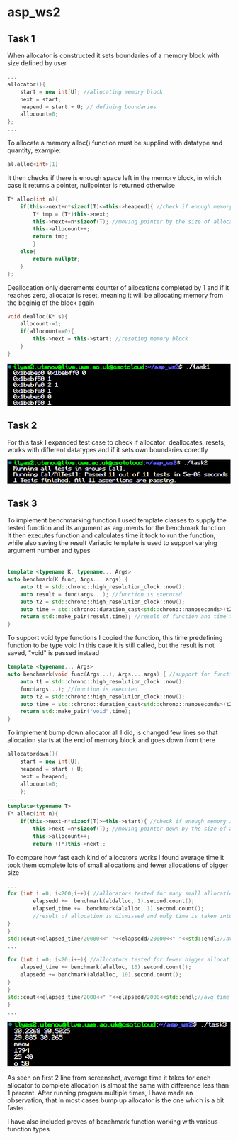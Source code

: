 # asp_ws2

## Task 1

When allocator is constructed it sets boundaries of a memory block with size defined by user

``` cpp
...
allocator(){
    start = new int[U]; //allocating memory block
    next = start;
    heapend = start + U; // defining boundaries
    allocount=0;
};
...
```

To allocate a memory alloc() function must be supplied with datatype and quantity, example:
```cpp
al.alloc<int>(1)
```

It then checks if there is enough space left in the memory block,
in which case it returns a pointer, nullpointer is returned otherwise

```cpp
T* alloc(int n){
    if(this->next+n*sizeof(T)<=this->heapend){ //check if enough memory is available
        T* tmp = (T*)this->next;
        this->next+=n*sizeof(T); //moving pointer by the size of allocated block
        this->allocount++;
        return tmp;
        }
    else{
        return nullptr;
    }
};
```

Deallocation only decrements counter of allocations completed by 1 and if it reaches zero,
allocator is reset, meaning it will be allocating memory from the beginig of the block again

```cpp
void dealloc(K* s){
    allocount-=1;
    if(allocount==0){
        this->next = this->start; //reseting memory block
    }
}
```

![T1](resource/screen1.png)

## Task 2

For this task I expanded test case to check if allocator:
deallocates, resets, works with different datatypes and
if it sets own boundaries corectly

![T2](resource/screen2.png)

## Task 3

To implement benchmarking function I used template classes to 
supply the tested function and its argument as arguments for the benchmark function
It then executes function and calculates time it took to run the function, while also saving the result
Variadic template is used to support varying argument number and types

```cpp

template <typename K, typename... Args>
auto benchmark(K func, Args... args) { 
    auto t1 = std::chrono::high_resolution_clock::now();
    auto result = func(args...); //function is executed
    auto t2 = std::chrono::high_resolution_clock::now();
    auto time = std::chrono::duration_cast<std::chrono::nanoseconds>(t2 - t1); //time taken for function to run
    return std::make_pair(result,time); //result of function and time taken passed as pair
}
```

To support void type functions I copied the function, this time predefining function to be type void
In this case it is still called, but the result is not saved, "void" is passed instead

```cpp
template <typename... Args>
auto benchmark(void func(Args...), Args... args) { //support for functions of type void f(void)
    auto t1 = std::chrono::high_resolution_clock::now();
    func(args...); //function is executed
    auto t2 = std::chrono::high_resolution_clock::now();
    auto time = std::chrono::duration_cast<std::chrono::nanoseconds>(t2 - t1); //time taken for function to run
    return std::make_pair("void",time);
}
```

To implement bump down allocator all I did, is changed few lines so that allocation starts at the end of
memory block and goes down from there

```cpp
allocatordown(){
    start = new int[U];
    heapend = start + U;
    next = heapend;
    allocount=0;
    };
...
template<typename T>
T* alloc(int n){
    if(this->next-n*sizeof(T)>=this->start){ //check if enough memory is available
        this->next-=n*sizeof(T); //moving pointer down by the size of allocated block
        this->allocount++;
        return (T*)this->next;;
```

To compare how fast each kind of allocators works I found average time it took them complete lots of small allocations and fewer allocations of bigger size

```cpp
...
for (int i =0; i<200;i++){ //allocators tested for many small allocations
        elapsedd +=  benchmark(aldalloc, 1).second.count(); 
        elapsed_time +=  benchmark(alalloc, 1).second.count();
        //result of allocation is dismissed and only time is taken into account
}
}
std::cout<<elapsed_time/20000<<" "<<elapsedd/20000<<" "<<std::endl;//avg time taken for 1 allocation
...
```
```cpp
for (int i =0; i<20;i++){ //allocators tested for fewer bigger allocations
    elapsed_time += benchmark(alalloc, 10).second.count();
    elapsedd += benchmark(aldalloc, 10).second.count();
}
}
std::cout<<elapsed_time/2000<<" "<<elapsedd/2000<<std::endl;//avg time taken for 1 allocation
}
...
```

![T3](resource/screen3.png)

As seen on first 2 line from screenshot, average time it takes for each allocator to 
complete allocation is almost the same with difference less than 1 percent.
After running program multiple times, I have made an observation, that in 
most cases bump up allocator is the one which is a bit faster.

I have also included proves of benchmark function working with various function types